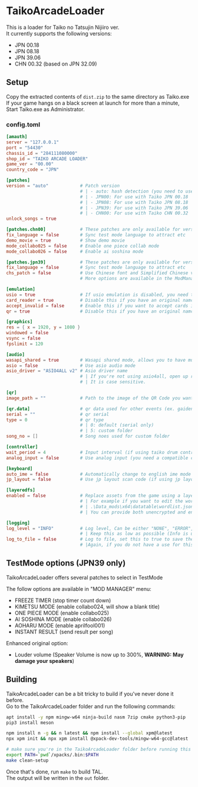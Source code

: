 # TaikoArcadeLoader

This is a loader for Taiko no Tatsujin Nijiiro ver.  
It currently supports the following versions:

* JPN 00.18
* JPN 08.18
* JPN 39.06
* CHN 00.32 (based on JPN 32.09)

## Setup

Copy the extracted contents of `dist.zip` to the same directory as Taiko.exe  
If your game hangs on a black screen at launch for more than a minute, Start Taiko.exe as Administrator.

### config.toml

```toml
[amauth]
server = "127.0.0.1"
port = "54430"
chassis_id = "284111080000"
shop_id = "TAIKO ARCADE LOADER"
game_ver = "00.00"
country_code = "JPN"

[patches]
version = "auto"            # Patch version
                            # | - auto: hash detection (you need to use the original exe otherwise it will not load).
                            # | - JPN00: For use with Taiko JPN 00.18
                            # | - JPN08: For use with Taiko JPN 08.18
                            # | - JPN39: For use with Taiko JPN 39.06
                            # | - CHN00: For use with Taiko CHN 00.32
unlock_songs = true

[patches.chn00]             # These patches are only available for version CHN00
fix_language = false        # Sync test mode language to attract etc
demo_movie = true           # Show demo movie
mode_collabo025 = false     # Enable one piece collab mode
mode_collabo026 = false     # Enable ai soshina mode

[patches.jpn39]             # These patches are only available for version JPN39
fix_language = false        # Sync test mode language to attract etc
chs_patch = false           # Use Chinese font and Simplified Chinese values from the wordlist
                            # More options are available in the ModManager, in the TestMode menu (Default key is F1)

[emulation]
usio = true                 # If usio emulation is disabled, you need to place bnusio_original.dll (unmodified bnusio.dll) in the executable folder.
card_reader = true          # Disable this if you have an original namco card reader
accept_invalid = false      # Enable this if you want to accept cards incompatible with the original readers 
qr = true                   # Disable this if you have an original namco qr code scanner

[graphics]
res = { x = 1920, y = 1080 }
windowed = false
vsync = false
fpslimit = 120

[audio]
wasapi_shared = true        # Wasapi shared mode, allows you to have multiple audio sources at once at a cost of having higher latency.
asio = false                # Use asio audio mode
asio_driver = "ASIO4ALL v2" # Asio driver name
                            # | If you're not using asio4all, open up regedit then navigate to HKEY_LOCAL_MACHINE\SOFTWARE\ASIO for your driver's name.
                            # | It is case sensitive.

[qr]
image_path = ""             # Path to the image of the QR Code you want to use

[qr.data]                   # qr data used for other events (ex. gaiden, custom folder)
serial = ""                 # qr serial
type = 0                    # qr type
                            # | 0: default (serial only)
                            # | 5: custom folder
song_no = []                # Song noes used for custom folder

[controller]
wait_period = 4             # Input interval (if using taiko drum controller, should be set to 0)
analog_input = false        # Use analog input (you need a compatible controller, this allows playing small and big notes like on arcade cabinets)

[keyboard]
auto_ime = false            # Automatically change to english ime mode upon game startup
jp_layout = false           # Use jp layout scan code (if using jp layout keyboard, must be set to true)

[layeredfs]
enabled = false             # Replace assets from the game using a layered file system.
                            # | For example if you want to edit the wordlist, add your edited version like so:
                            # | .\Data_mods\x64\datatable\wordlist.json 
                            # | You can provide both unencrypted and encrypted files. 

[logging]
log_level = "INFO"          # Log level, Can be either "NONE", "ERROR", "WARN", "INFO", "DEBUG" and "HOOKS"
                            # | Keep this as low as possible (Info is usually more than enough) as more logging will slow down your game
log_to_file = false         # Log to file, set this to true to save the logs from your last session to TaikoArcadeLoader.log
                            # |Again, if you do not have a use for this (debugging mods or whatnot), turn it off.
```

## TestMode options (JPN39 only)

TaikoArcadeLoader offers several patches to select in TestMode  

The follow options are available in "MOD MANAGER" menu:

* FREEZE TIMER (stop timer count down)
* KIMETSU MODE (enable collabo024, will show a blank title)
* ONE PIECE MODE (enable collabo025)
* AI SOSHINA MODE (enable collabo026)
* AOHARU MODE (enable aprilfool001)
* INSTANT RESULT (send result per song)  

Enhanced original option:

* Louder volume (Speaker Volume is now up to 300%, **WARNING: May damage your speakers**)

## Building

TaikoArcadeLoader can be a bit tricky to build if you've never done it before.  
Go to the TaikoArcadeLoader folder and run the following commands:

```bash
apt install -y npm mingw-w64 ninja-build nasm 7zip cmake python3-pip
pip3 install meson

npm install n -g && n latest && npm install --global xpm@latest
npx xpm init && npx xpm install @xpack-dev-tools/mingw-w64-gcc@latest

# make sure you're in the TaikoArcadeLoader folder before running this
export PATH=`pwd`/xpacks/.bin:$PATH
make clean-setup
```

Once that's done, run `make` to build TAL.  
The output will be written in the `out` folder.
